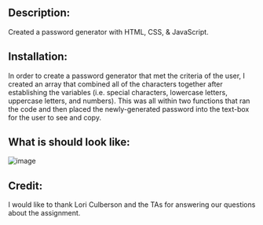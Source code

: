 ## Description: 
Created a password generator with HTML, CSS, & JavaScript.

## Installation:
In order to create a password generator that met the criteria of the user, I created an array that combined all of the characters together after establishing the variables (i.e. special characters, lowercase letters, uppercase letters, and numbers). This was all within two functions that ran the code and then placed the newly-generated password into the text-box for the user to see and copy. 

## What is should look like:
![image](https://user-images.githubusercontent.com/69092983/96351803-8b5fbe80-1083-11eb-9dc7-995262e5e095.png)

## Credit: 
I would like to thank Lori Culberson and the TAs for answering our questions about the assignment.

